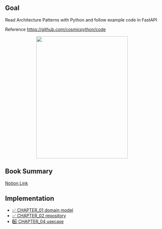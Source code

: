 ## Goal

Read Architecture Patterns with Python and follow example code in FastAPI

Reference https://github.com/cosmicpython/code

<p align="center">
  <img src = "https://user-images.githubusercontent.com/49309322/208917009-9ba279ac-080e-45d7-8345-60f254995cf2.png" width="300px" height="400px">
</p>

## Book Summary

[Notion Link](https://sawaca96.notion.site/73d55e580aba4cfd9f03ece73e651b76)

## Implementation

- [✅ CHAPTER_01 domain model](https://github.com/sawaca96/architecture-patterns-with-python/commit/fb604a0bc25b70a98e16dc4185eb8c9eb96ceb3d)
- [✅ CHAPTER_02 repository](https://github.com/sawaca96/architecture-patterns-with-python/commit/fb604a0bc25b70a98e16dc4185eb8c9eb96ceb3d)
- [4️⃣ CHAPTER_04 usecase](https://github.com/sawaca96/architecture-patterns-with-python/pull/1)
